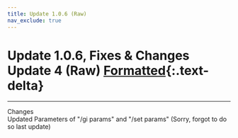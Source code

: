 ```yaml
---
title: Update 1.0.6 (Raw)
nav_exclude: true
---
```


# Update 1.0.6, Fixes & Changes Update 4 (Raw)  [Formatted](1.0.6.md){:.text-delta}

---

Changes<br>
Updated Parameters of "/gi params" and "/set params" (Sorry, forgot to do so last update)